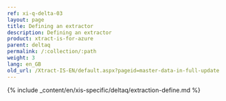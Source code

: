 ```yaml
---
ref: xi-q-delta-03
layout: page
title: Defining an extractor
description: Defining an extractor
product: xtract-is-for-azure
parent: deltaq
permalink: /:collection/:path
weight: 3
lang: en_GB
old_url: /Xtract-IS-EN/default.aspx?pageid=master-data-in-full-update
---
```

{% include _content/en/xis-specific/deltaq/extraction-define.md %}
